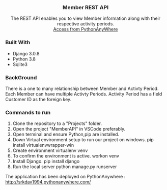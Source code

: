 
<!-- PROJECT SHIELDS -->
<!-- PROJECT LOGO -->
<br />
<p align="center">
 
  <h3 align="center">Member REST API</h3>

  <p align="center">
   The REST API enables you to view Member information along with their respective activity periods.  
    <br />
    <a href="http://srkdav1994.pythonanywhere.com/">Access from PythonAnyWhere</a>
  </p>
</p>

### Built With
   * Django 3.0.8 
   * Python 3.8  
   * Sqlite3

### BackGround  
           
 There is a one to many relationship between Member and Activty Period. 
 Each Member can have multiple Activty Periods. Activity Period has a field Customer ID as the foreign key.

### Commands to run  
            
1) Clone the repository to a "Projects" folder.
2) Open the project "MemberAPI" in VSCode preferably.
3) Open terminal and ensure Python,pip are installed.
4) Down Virtual environment setup to run our project on windows.
    pip install virtualenvwrapper-win
5) Create environment
    virtualenv venv 
6) To confirm the environment is active.
    workon venv
7) Install Django.
   pip install django
8) Run the local server
   python manage.py runserver
         

The application has been deployed on PythonAnywhere :  http://srkdav1994.pythonanywhere.com/


                 
                  
